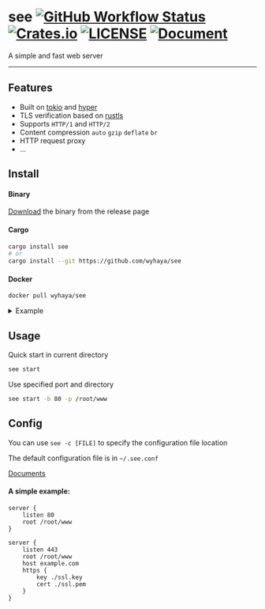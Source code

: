
# see [![GitHub Workflow Status](https://img.shields.io/github/workflow/status/wyhaya/see/Build?style=flat-square)](https://github.com/wyhaya/see/actions) [![Crates.io](https://img.shields.io/crates/v/see.svg?style=flat-square)](https://crates.io/crates/see) [![LICENSE](https://img.shields.io/crates/l/see.svg?style=flat-square)](https://github.com/wyhaya/see/blob/master/LICENSE) [![Document](https://img.shields.io/badge/config-document-success.svg?style=flat-square)](./docs)

A simple and fast web server

---

## Features

* Built on [tokio](https://github.com/tokio-rs/tokio) and [hyper](https://github.com/hyperium/hyper)
* TLS verification based on [rustls](https://github.com/ctz/rustls)
* Supports `HTTP/1` and `HTTP/2`
* Content compression `auto` `gzip` `deflate` `br`
* HTTP request proxy
* ...

## Install

#### Binary

[Download](https://github.com/wyhaya/see/releases) the binary from the release page

#### Cargo

```bash
cargo install see
# or
cargo install --git https://github.com/wyhaya/see
```

#### Docker

```bash
docker pull wyhaya/see
```

<details>
    <summary>Example</summary>

---
Add the following to `see.conf`

```
server {
    listen 80
    echo Hello world
}
```

```
mkdir see && vim see/see.conf
```

Run container

```bash
docker run -idt --name see -p 80:80 -p 443:443 -v '$PWD'/see:/ wyhaya/see
```

Open [localhost](http://127.0.0.1) and you should see `hello world`

</details>

## Usage

Quick start in current directory

```bash
see start
```

Use specified port and directory

```bash
see start -b 80 -p /root/www
```

## Config

You can use `see -c [FILE]` to specify the configuration file location

The default configuration file is in `~/.see.conf` 

[Documents](./docs/)

#### A simple example: 

```
server {
    listen 80
    root /root/www
}

server {
    listen 443
    root /root/www
    host example.com
    https {
        key ./ssl.key
        cert ./ssl.pem
    }
}
```

